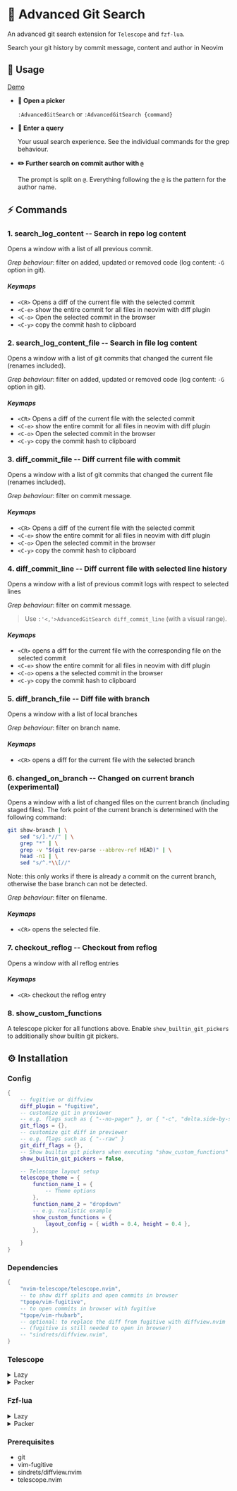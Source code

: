# 🍃 Advanced Git Search

An advanced git search extension for `Telescope` and `fzf-lua`.

Search your git history by commit message, content and author in Neovim

## 🚀 Usage

[Demo](https://www.youtube.com/watch?v=bO0uYLlHtYo)

- __📖 Open a picker__

    `:AdvancedGitSearch` or `:AdvancedGitSearch {command}`

- __🔎 Enter a query__

    Your usual search experience. See the individual commands for the grep behaviour.

- __✏️ Further search on commit author with `@`__

    The prompt is split on `@`. Everything following the `@` is the pattern for
the author name.

## ⚡️ Commands

### 1. search_log_content -- Search in repo log content

Opens a window with a list of all previous commit.

_Grep behaviour_: filter on added, updated or removed code (log content: `-G` option in git).

#### _Keymaps_

- `<CR>` Opens a diff of the current file with the selected commit
- `<C-e>` show the entire commit for all files in neovim with diff plugin
- `<C-o>` Open the selected commit in the browser
- `<C-y>` copy the commit hash to clipboard

### 2. search_log_content_file -- Search in file log content

Opens a window with a list of git commits that changed the
current file (renames included).

_Grep behaviour_: filter on added, updated or removed code (log content: `-G` option in git).

#### _Keymaps_

- `<CR>` Opens a diff of the current file with the selected commit
- `<C-e>` show the entire commit for all files in neovim with diff plugin
- `<C-o>` Open the selected commit in the browser
- `<C-y>` copy the commit hash to clipboard

### 3. diff_commit_file -- Diff current file with commit

Opens a window with a list of git commits that changed the
current file (renames included).

_Grep behaviour_: filter on commit message.

#### _Keymaps_

- `<CR>` Opens a diff of the current file with the selected commit
- `<C-e>` show the entire commit for all files in neovim with diff plugin
- `<C-o>` Open the selected commit in the browser
- `<C-y>` copy the commit hash to clipboard

### 4. diff_commit_line -- Diff current file with selected line history

Opens a window with a list of previous commit logs with respect to
selected lines

_Grep behaviour_: filter on commit message.

> Use `:'<,'>AdvancedGitSearch diff_commit_line` (with a visual range).

#### _Keymaps_

- `<CR>` opens a diff for the current file with the corresponding file on the selected commit
- `<C-e>` show the entire commit for all files in neovim with diff plugin
- `<C-o>` opens a the selected commit in the browser
- `<C-y>` copy the commit hash to clipboard

### 5. diff_branch_file -- Diff file with branch

Opens a window with a list of local branches

_Grep behaviour_: filter on branch name.

#### _Keymaps_

- `<CR>` opens a diff for the current file with the selected branch

### 6. changed_on_branch -- Changed on current branch (experimental)

Opens a window with a list of changed files on the current branch (including staged files).
The fork point of the current branch is determined with the following command:

```sh
git show-branch | \
    sed "s/].*//" | \
    grep "*" | \
    grep -v "$(git rev-parse --abbrev-ref HEAD)" | \
    head -n1 | \
    sed "s/^.*\\[//"
```

Note: this only works if there is already a commit on the current branch, otherwise the base branch can not be detected.

_Grep behaviour_: filter on filename.

#### _Keymaps_

- `<CR>` opens the selected file.

### 7. checkout_reflog -- Checkout from reflog

Opens a window with all reflog entries

#### _Keymaps_

- `<CR>` checkout the reflog entry

### 8. show_custom_functions

A telescope picker for all functions above.
Enable `show_builtin_git_pickers` to additionally show builtin git pickers.

## ⚙️ Installation

### Config

```lua
{
    -- fugitive or diffview
    diff_plugin = "fugitive",
    -- customize git in previewer
    -- e.g. flags such as { "--no-pager" }, or { "-c", "delta.side-by-side=false" }
    git_flags = {},
    -- customize git diff in previewer
    -- e.g. flags such as { "--raw" }
    git_diff_flags = {},
    -- Show builtin git pickers when executing "show_custom_functions" or :AdvancedGitSearch
    show_builtin_git_pickers = false,

    -- Telescope layout setup
    telescope_theme = {
        function_name_1 = {
            -- Theme options
        },
        function_name_2 = "dropdown"
        -- e.g. realistic example
        show_custom_functions = {
            layout_config = { width = 0.4, height = 0.4 },
        },

    }
}
```

### Dependencies

```lua
{
    "nvim-telescope/telescope.nvim",
    -- to show diff splits and open commits in browser
    "tpope/vim-fugitive",
    -- to open commits in browser with fugitive
    "tpope/vim-rhubarb",
    -- optional: to replace the diff from fugitive with diffview.nvim
    -- (fugitive is still needed to open in browser)
    -- "sindrets/diffview.nvim",
}
```


### Telescope

<details>
<summary>Lazy</summary>
To complete this snippet, see [Config](#Config) and [Dependencies](#Dependencies).

```lua
{
    "aaronhallaert/advanced-git-search.nvim",
    config = function()
        -- optional: setup telescope before loading the extension
        require("telescope").setup{
            -- move this to the place where you call the telescope setup function
            extensions = {
                advanced_git_search = {
                        -- See Config
                    }
            }
        }

        require("telescope").load_extension("advanced_git_search")
    end,
    dependencies = {
        --- See dependencies
    },
}
```
</details>

<details>
<summary>Packer</summary>

To complete this snippet, see [Config](#Config) and [Dependencies](#Dependencies).

```lua
use({
    "aaronhallaert/advanced-git-search.nvim",
    config = function()
        -- optional: setup telescope before loading the extension
        require("telescope").setup{
            -- move this to the place where you call the telescope setup function
            extensions = {
                advanced_git_search = {
                    -- Insert Config here
                }
            }
        }

        require("telescope").load_extension("advanced_git_search")
    end,
    requires = {
        -- Insert Dependencies here
    },
})
```
</details>

### Fzf-lua

<details>
<summary>Lazy</summary>
To complete this snippet, see [Config](#Config) and [Dependencies](#Dependencies).

```lua
{
    "aaronhallaert/advanced-git-search.nvim",
    config = function()
        require("advanced_git_search.fzf").setup{
            -- Insert Config here
        }
    end,
    dependencies = {
        -- Insert Dependencies here
    },
}
```
  
</details>

<details>
<summary>Packer</summary>

To complete this snippet, see [Config](#Config) and [Dependencies](#Dependencies).

```lua
use({
    "aaronhallaert/advanced-git-search.nvim",
    config = function()
        require("advanced_git_search.fzf").setup{
                -- Insert Config here
            }
        }
    end,
    requires = {
        -- Insert Dependencies here
    },
})
```
</details>


### Prerequisites

- git
- vim-fugitive
- sindrets/diffview.nvim
- telescope.nvim

